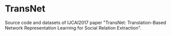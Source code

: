 # TransNet
Source code and datasets of IJCAI2017 paper "TransNet: Translation-Based Network Representation Learning for Social Relation Extraction".
